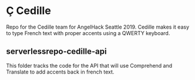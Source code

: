 # Ç Cedille
Repo for the Cedille team for AngelHack Seattle 2019.
Cedille makes it easy to type French text with proper accents using a QWERTY keyboard.

## serverlessrepo-cedille-api
This folder tracks the code for the API that will use Comprehend and Translate to add accents back in french text.